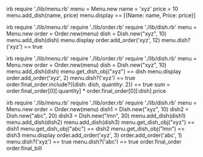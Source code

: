 <!-- As a customer
So that I can check if I want to order something
I would like to see a list of dishes with prices -->

irb
require './lib/menu.rb'
menu = Menu.new
name = 'xyz'
price = 10
menu.add_dish(name, price)
menu.display == [{Name: name, Price: price}]

<!-- As a customer
So that I can order the meal I want
I would like to be able to select some number of several available dishes -->

irb
require './lib/menu.rb'
require './lib/order.rb'
require './lib/dish.rb'
menu = Menu.new
order = Order.new(menu)
dish = Dish.new("xyz", 10)
menu.add_dish(dish)
menu.display
order.add_order('xyz', 12)
menu.dish?('xyz') == true
<!-- order.final_order.include?(dish) == true -->


<!-- As a customer
So that I can verify that my order is correct
I would like to check that the total I have been given matches the sum of the various dishes in my order -->

irb
require './lib/menu.rb'
require './lib/order.rb'
require './lib/dish.rb'
menu = Menu.new
order = Order.new(menu)
dish = Dish.new("xyz", 10)
menu.add_dish(dish)
menu.get_dish_obj("xyz") == dish
menu.display
order.add_order('xyz', 2)
menu.dish?('xyz') == true
order.final_order.include?({dish: dish, quantity: 2}) == true
sum = order.final_order[0][:quantity] * order.final_order[0][:dish].price

<!-- As a customer
So that I am reassured that my order will be delivered on time
I would like to receive a text such as "Thank you! Your order was placed and will be delivered before 18:52" after I have ordered -->

irb
require './lib/menu.rb'
require './lib/order.rb'
require './lib/dish.rb'
menu = Menu.new
order = Order.new(menu)
dish1 = Dish.new("xyz", 10)
dish2 = Dish.new("abc", 20)
dish3 = Dish.new("lmn", 30)
menu.add_dish(dish1)
menu.add_dish(dish2)
menu.add_dish(dish3)
menu.get_dish_obj("xyz") == dish1
menu.get_dish_obj("abc") == dish2
menu.get_dish_obj("lmn") == dish3
menu.display
order.add_order('xyz', 3)
order.add_order('abc', 1)
menu.dish?('xyz') == true
menu.dish?('abc') == true
order.final_order
order.final_bill